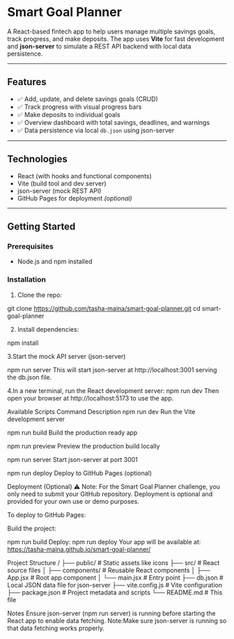 # Smart Goal Planner

A React-based fintech app to help users manage multiple savings goals, track progress, and make deposits. The app uses **Vite** for fast development and **json-server** to simulate a REST API backend with local data persistence.

---

## Features

- ✅ Add, update, and delete savings goals (CRUD)
- ✅ Track progress with visual progress bars
- ✅ Make deposits to individual goals
- ✅ Overview dashboard with total savings, deadlines, and warnings
- ✅ Data persistence via local `db.json` using json-server

---

## Technologies

- React (with hooks and functional components)
- Vite (build tool and dev server)
- json-server (mock REST API)
- GitHub Pages for deployment *(optional)*

---

## Getting Started

### Prerequisites

- Node.js and npm installed

### Installation

1. Clone the repo:

git clone https://github.com/tasha-maina/smart-goal-planner.git
cd smart-goal-planner

2. Install dependencies:

npm install

3.Start the mock API server (json-server)

npm run server
This will start json-server at http://localhost:3001 serving the db.json file.

4.In a new terminal, run the React development server:
npm run dev
Then open your browser at http://localhost:5173 to use the app.

Available Scripts
Command	            Description
npm run dev         Run the Vite development server

npm run build	    Build the production ready app

npm run preview	    Preview the production build locally

npm run server	    Start json-server at port 3001

npm run deploy	    Deploy to GitHub Pages (optional)

Deployment (Optional)
⚠️ Note: For the Smart Goal Planner challenge, you only need to submit your GitHub repository. Deployment is optional and provided for your own use or demo purposes.

To deploy to GitHub Pages:

Build the project:

npm run build
Deploy:
npm run deploy
Your app will be available at:
https://tasha-maina.github.io/smart-goal-planner/

Project Structure
/
├── public/             # Static assets like icons
├── src/                # React source files
│   ├── components/     # Reusable React components
│   ├── App.jsx         # Root app component
│   └── main.jsx        # Entry point
├── db.json             # Local JSON data file for json-server
├── vite.config.js      # Vite configuration
├── package.json        # Project metadata and scripts
└── README.md           # This file

Notes
Ensure json-server (npm run server) is running before starting the React app to enable data fetching.
Note:Make sure json-server is running so that data fetching works properly.
